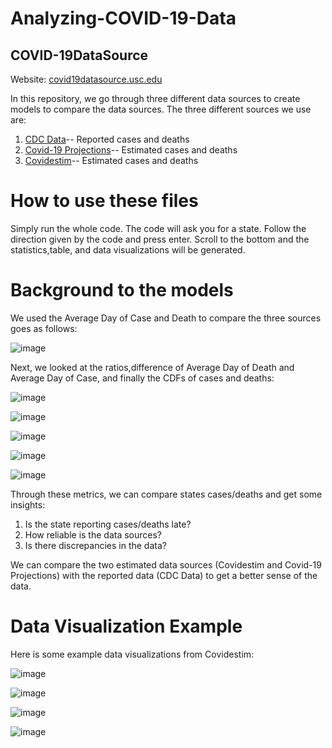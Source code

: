 # Analyzing-COVID-19-Data
## **COVID-19DataSource**

Website: [covid19datasource.usc.edu](https://covid19datasource.usc.edu/)


In this repository, we go through three different data sources to create models to compare the data sources. The three different sources we use are:
1. [CDC Data](https://data.cdc.gov/Case-Surveillance/United-States-COVID-19-Cases-and-Deaths-by-State-o/9mfq-cb36)-- Reported cases and deaths
2. [Covid-19 Projections](https://covid19-projections.com/)-- Estimated cases and deaths
3. [Covidestim](https://covidestim.org/)-- Estimated cases and deaths

# **How to use these files**
Simply run the whole code. The code will ask you for a state. Follow the direction given by the code and press enter. Scroll to the bottom and the statistics,table, and data visualizations will be generated.

# **Background to the models**
We used the Average Day of Case and Death to compare the three sources goes as follows:

![image](https://user-images.githubusercontent.com/71193439/112330975-e6c75580-8c8e-11eb-85ad-3535f58b4449.png)


Next, we looked at the ratios,difference of Average Day of Death and Average Day of Case, and finally the CDFs of cases and deaths: 

![image](https://user-images.githubusercontent.com/71193439/111257178-102e1480-85f1-11eb-9ded-e60e726577a4.png)

![image](https://user-images.githubusercontent.com/71193439/111257219-1de39a00-85f1-11eb-974d-20db45c259cf.png)

![image](https://user-images.githubusercontent.com/71193439/111257450-8b8fc600-85f1-11eb-92b0-da0193b7f8c3.png)

![image](https://user-images.githubusercontent.com/71193439/111257530-ad894880-85f1-11eb-9e23-c0f7858f00f4.png)

![image](https://user-images.githubusercontent.com/71193439/111257562-bed25500-85f1-11eb-910e-81fedb0bfc21.png)

Through these metrics, we can compare states cases/deaths and get some insights:

1. Is the state reporting cases/deaths late?
2. How reliable is the data sources?
3. Is there discrepancies in the data?

We can compare the two estimated data sources (Covidestim and Covid-19 Projections) with the reported data (CDC Data) to get a better sense of the data.
# **Data Visualization Example**

Here is some example data visualizations from Covidestim:

![image](https://user-images.githubusercontent.com/71193439/112328552-d4e4b300-8c8c-11eb-910e-0ceda83c73bf.png)

![image](https://user-images.githubusercontent.com/71193439/112328574-d910d080-8c8c-11eb-8fc6-0f97f7b34c8a.png)

![image](https://user-images.githubusercontent.com/71193439/112328592-ddd58480-8c8c-11eb-8561-365fa40deca7.png)

![image](https://user-images.githubusercontent.com/71193439/112328613-e332cf00-8c8c-11eb-8da0-807e22d9fa0e.png)






